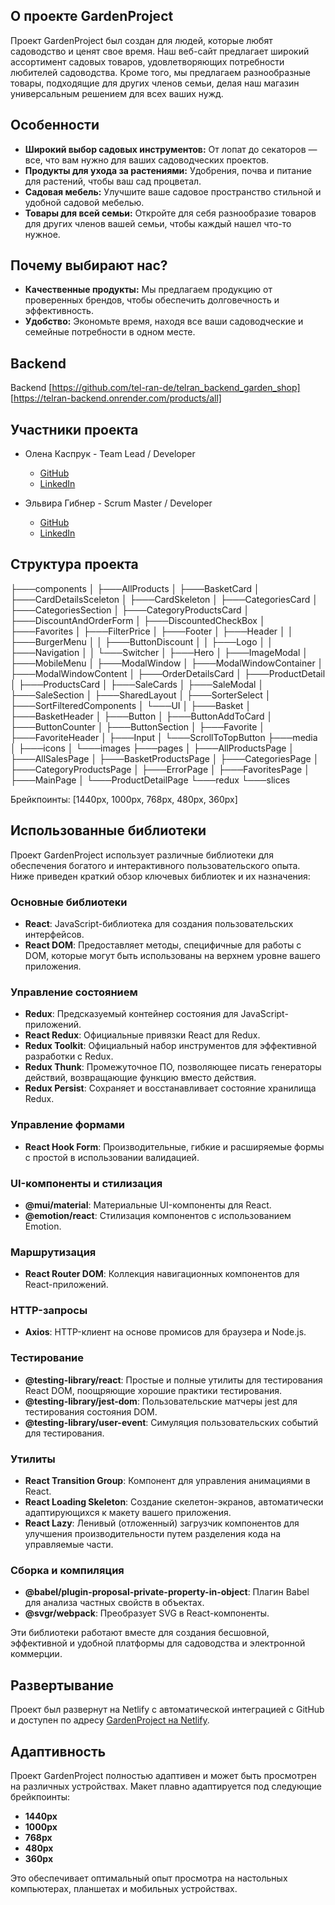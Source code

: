 ## О проекте GardenProject

Проект GardenProject был создан для людей, которые любят садоводство и ценят свое время. Наш веб-сайт предлагает широкий ассортимент садовых товаров, удовлетворяющих потребности любителей садоводства. Кроме того, мы предлагаем разнообразные товары, подходящие для других членов семьи, делая наш магазин универсальным решением для всех ваших нужд.

## Особенности

- **Широкий выбор садовых инструментов:** От лопат до секаторов — все, что вам нужно для ваших садоводческих проектов.
- **Продукты для ухода за растениями:** Удобрения, почва и питание для растений, чтобы ваш сад процветал.
- **Садовая мебель:** Улучшите ваше садовое пространство стильной и удобной садовой мебелью.
- **Товары для всей семьи:** Откройте для себя разнообразие товаров для других членов вашей семьи, чтобы каждый нашел что-то нужное.

## Почему выбирают нас?

- **Качественные продукты:** Мы предлагаем продукцию от проверенных брендов, чтобы обеспечить долговечность и эффективность.
- **Удобство:** Экономьте время, находя все ваши садоводческие и семейные потребности в одном месте.

## <a id="backend">Backend</a>
Backend [https://github.com/tel-ran-de/telran_backend_garden_shop]
 [https://telran-backend.onrender.com/products/all]

## <a id="contributors">Участники проекта</a>

- Олена Каспрук - Team Lead / Developer
  - [GitHub](https://github.com/Ferst1)
  - [LinkedIn](https://www.linkedin.com/in/coding777/)

- Эльвира Гибнер - Scrum Master / Developer  
  - [GitHub](https://github.com/ghibnerelvira)
  - [LinkedIn](https://www.linkedin.com/in/elvira-ghibner/)

## Структура проекта

├───components
│   ├───AllProducts
│   ├───BasketCard
│   ├───CardDetailsSceleton
│   ├───CardSkeleton
│   ├───CategoriesCard
│   ├───CategoriesSection
│   ├───CategoryProductsCard
│   ├───DiscountAndOrderForm
│   ├───DiscountedCheckBox
│   ├───Favorites
│   ├───FilterPrice
│   ├───Footer
│   ├───Header
│   │   ├───BurgerMenu
│   │   ├───ButtonDiscount
│   │   ├───Logo
│   │   ├───Navigation
│   │   └───Switcher
│   ├───Hero
│   ├───ImageModal
│   ├───MobileMenu
│   ├───ModalWindow
│   ├───ModalWindowContainer
│   ├───ModalWindowContent
│   ├───OrderDetailsCard
│   ├───ProductDetail
│   ├───ProductsCard
│   ├───SaleCards
│   ├───SaleModal
│   ├───SaleSection
│   ├───SharedLayout
│   ├───SorterSelect
│   ├───SortFilteredComponents
│   └───UI
│       ├───Basket
│       ├───BasketHeader
│       ├───Button
│       ├───ButtonAddToCard
│       ├───ButtonCounter
│       ├───ButtonSection
│       ├───Favorite
│       ├───FavoriteHeader
│       ├───Input
│       └───ScrollToTopButton
├───media
│   ├───icons
│   └───images
├───pages
│   ├───AllProductsPage
│   ├───AllSalesPage
│   ├───BasketProductsPage
│   ├───CategoriesPage
│   ├───CategoryProductsPage
│   ├───ErrorPage
│   ├───FavoritesPage
│   ├───MainPage
│   └───ProductDetailPage
└───redux
    └───slices

Брейкпоинты: [1440px, 1000px, 768px, 480px, 360px]

## Использованные библиотеки

Проект GardenProject использует различные библиотеки для обеспечения богатого и интерактивного пользовательского опыта. Ниже приведен краткий обзор ключевых библиотек и их назначения:

### Основные библиотеки
- **React**: JavaScript-библиотека для создания пользовательских интерфейсов.
- **React DOM**: Предоставляет методы, специфичные для работы с DOM, которые могут быть использованы на верхнем уровне вашего приложения.

### Управление состоянием
- **Redux**: Предсказуемый контейнер состояния для JavaScript-приложений.
- **React Redux**: Официальные привязки React для Redux.
- **Redux Toolkit**: Официальный набор инструментов для эффективной разработки с Redux.
- **Redux Thunk**: Промежуточное ПО, позволяющее писать генераторы действий, возвращающие функцию вместо действия.
- **Redux Persist**: Сохраняет и восстанавливает состояние хранилища Redux.

### Управление формами
- **React Hook Form**: Производительные, гибкие и расширяемые формы с простой в использовании валидацией.

### UI-компоненты и стилизация
- **@mui/material**: Материальные UI-компоненты для React.
- **@emotion/react**: Стилизация компонентов с использованием Emotion.

### Маршрутизация
- **React Router DOM**: Коллекция навигационных компонентов для React-приложений.

### HTTP-запросы
- **Axios**: HTTP-клиент на основе промисов для браузера и Node.js.

### Тестирование
- **@testing-library/react**: Простые и полные утилиты для тестирования React DOM, поощряющие хорошие практики тестирования.
- **@testing-library/jest-dom**: Пользовательские матчеры jest для тестирования состояния DOM.
- **@testing-library/user-event**: Симуляция пользовательских событий для тестирования.

### Утилиты
- **React Transition Group**: Компонент для управления анимациями в React.
- **React Loading Skeleton**: Создание скелетон-экранов, автоматически адаптирующихся к макету вашего приложения.
- **React Lazy**: Ленивый (отложенный) загрузчик компонентов для улучшения производительности путем разделения кода на управляемые части.

### Сборка и компиляция
- **@babel/plugin-proposal-private-property-in-object**: Плагин Babel для анализа частных свойств в объектах.
- **@svgr/webpack**: Преобразует SVG в React-компоненты.

Эти библиотеки работают вместе для создания бесшовной, эффективной и удобной платформы для садоводства и электронной коммерции.

## Развертывание

Проект был развернут на Netlify с автоматической интеграцией с GitHub и доступен по адресу [GardenProject на Netlify](https://gardensproject.netlify.app/).

## Адаптивность

Проект GardenProject полностью адаптивен и может быть просмотрен на различных устройствах. Макет плавно адаптируется под следующие брейкпоинты:
- **1440px**
- **1000px**
- **768px**
- **480px**
- **360px**

Это обеспечивает оптимальный опыт просмотра на настольных компьютерах, планшетах и мобильных устройствах.

